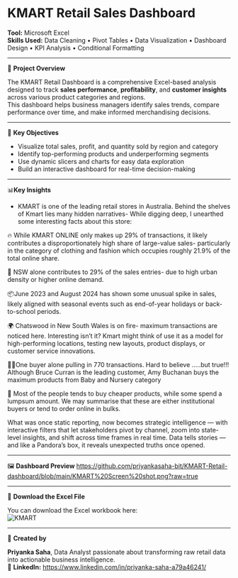# KMART Retail Sales Dashboard

**Tool:** Microsoft Excel  
**Skills Used:** Data Cleaning • Pivot Tables • Data Visualization • Dashboard Design • KPI Analysis • Conditional Formatting  

---

📖 **Project Overview**

The KMART Retail Dashboard is a comprehensive Excel-based analysis designed to track **sales performance**, **profitability**, and **customer insights** across various product categories and regions.  
This dashboard helps business managers identify sales trends, compare performance over time, and make informed merchandising decisions.

---

🎯 **Key Objectives**

- Visualize total sales, profit, and quantity sold by region and category  
- Identify top-performing products and underperforming segments  
- Use dynamic slicers and charts for easy data exploration  
- Build an interactive dashboard for real-time decision-making  

---

📊**Key Insights**

- KMART is one of the leading retail stores in Australia. 
Behind the shelves of Kmart lies many hidden narratives- While digging deep, I unearthed some interesting facts about this store:

🔥 While KMART ONLINE only makes up 29% of transactions, it likely contributes a disproportionately high share of large-value sales- particularly in the category of clothing and fashion which occupies roughly 21.9% of the total online share.

📍 NSW alone contributes to 29% of the sales entries- due to high urban density or higher online demand.

📦June 2023 and August 2024 has shown some unusual spike in sales, likely aligned with seasonal events such as end-of-year holidays or back-to-school periods.

🌍 Chatswood in New South Wales is on fire- maximum transactions are noticed here. Interesting isn’t it? Kmart might think of use it as a model for high-performing locations, testing new layouts, product displays, or customer service innovations.

🧍‍♀️One buyer alone pulling in 770 transactions. Hard to believe …..but true!!! Although Bruce Curran is the leading customer, Amy Buchanan buys the maximum products from Baby and Nursery category

🎯 Most of the people tends to buy cheaper products, while some spend a lumpsum amount. We may summarise that these are either institutional buyers or tend to order online in bulks. 

What was once static reporting, now becomes strategic intelligence — with interactive filters that let stakeholders pivot by channel, zoom into state-level insights, and shift across time frames in real time.
Data tells stories — and like a Pandora’s box, it reveals unexpected truths once opened.

---

🖼️ **Dashboard Preview**
https://github.com/priyankasaha-bit/KMART-Retail-dashboard/blob/main/KMART%20Screen%20shot.png?raw=true

-----

📂 **Download the Excel File**

You can download the Excel workbook here:  
![KMART](https://drive.google.com/file/d/1RkbO9KRRecB19ssWGWJFbklkM-SuG46u/view?usp=sharing)

---

💬 **Created by**

**Priyanka Saha**, Data Analyst passionate about transforming raw retail data into actionable business intelligence.  
📧 **LinkedIn:** https://www.linkedin.com/in/priyanka-saha-a79a46241/
